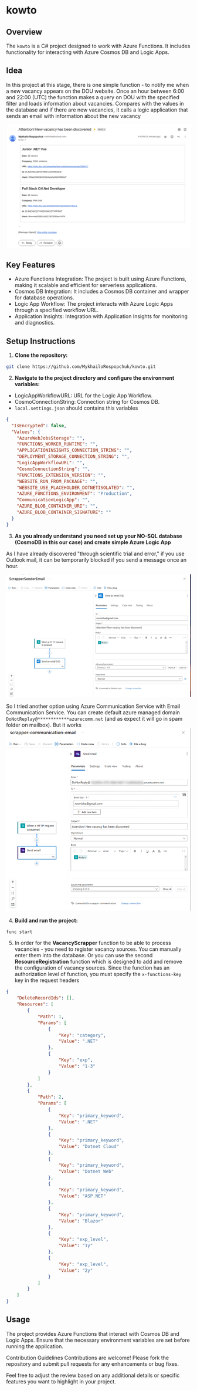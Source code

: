 # kowto

## Overview
The ```kowto``` is a C# project designed to work with Azure Functions. It includes functionality for interacting with Azure Cosmos DB and Logic Apps.

## Idea
In this project at this stage, there is one simple function - to notify me when a new vacancy appears on the DOU website. Once an hour between 6:00 and 22:00 (UTC) the function makes a query on DOU with the specified filter and loads information about vacancies. Compares with the values ​​in the database and if there are new vacancies, it calls a logic application that sends an email with information about the new vacancy

![second](images/second.png)

## Key Features
- Azure Functions Integration: The project is built using Azure Functions, making it scalable and efficient for serverless applications.
- Cosmos DB Integration: It includes a Cosmos DB container and wrapper for database operations.
- Logic App Workflow: The project interacts with Azure Logic Apps through a specified workflow URL.
- Application Insights: Integration with Application Insights for monitoring and diagnostics.
## Setup Instructions
1. **Clone the repository:**

```bash
git clone https://github.com/MykhailoRospopchuk/kowto.git
```

2. **Navigate to the project directory and configure the environment variables:**

- LogicAppWorkflowURL: URL for the Logic App Workflow.
- CosmoConnectionString: Connection string for Cosmos DB.
- ```local.settings.json``` should contains this variables
```json
{
  "IsEncrypted": false,
  "Values": {
    "AzureWebJobsStorage": "",
    "FUNCTIONS_WORKER_RUNTIME": "",
    "APPLICATIONINSIGHTS_CONNECTION_STRING": "",
    "DEPLOYMENT_STORAGE_CONNECTION_STRING": "",
    "LogicAppWorkflowURL": "",
    "CosmoConnectionString": "",
    "FUNCTIONS_EXTENSION_VERSION": "",
    "WEBSITE_RUN_FROM_PACKAGE": "",
    "WEBSITE_USE_PLACEHOLDER_DOTNETISOLATED": "",
    "AZURE_FUNCTIONS_ENVIRONMENT": "Production",
    "CommunicationLogicApp": "",
    "AZURE_BLOB_CONTAINER_URI": "",
    "AZURE_BLOB_CONTAINER_SIGNATURE": ""
  }
}
```

3. **As you already understand you need set up your NO-SQL database (CosmoDB in this our case) and create simple Azure Logic App**

As I have already discovered "through scientific trial and error," if you use Outlook mail, it can be temporarily blocked if you send a message once an hour.

![first](images/first.png)

So I tried another option using Azure Communication Service with Email Communication Service. You can create default azure managed domain ```DoNotReplay@************azurecomm.net``` (and as expect it will go in spam folder on mailbox). But it works
![third](images/third.png)

4. **Build and run the project:**

```bash
func start
```
5. In order for the **VacancyScrapper** function to be able to process vacancies - you need to register vacancy sources. You can manually enter them into the database. Or you can use the second **ResourceRegistration** function which is designed to add and remove the configuration of vacancy sources. Since the function has an authorization level of function, you must specify the ```x-functions-key``` key in the request headers
```json
{
    "DeleteRecordIds": [],
    "Resources": [
        {
            "Path": 1,
            "Params": [
                {
                    "Key": "category",
                    "Value": ".NET"
                },
                {
                    "Key": "exp",
                    "Value": "1-3"
                }
            ]
        },
        {
            "Path": 2,
            "Params": [
                {
                    "Key": "primary_keyword",
                    "Value": ".NET"
                },
                {
                    "Key": "primary_keyword",
                    "Value": "Dotnet Cloud"
                },
                {
                    "Key": "primary_keyword",
                    "Value": "Dotnet Web"
                },
                {
                    "Key": "primary_keyword",
                    "Value": "ASP.NET"
                },
                {
                    "Key": "primary_keyword",
                    "Value": "Blazor"
                },
                {
                    "Key": "exp_level",
                    "Value": "1y"
                },
                {
                    "Key": "exp_level",
                    "Value": "2y"
                }
            ]
        }
    ]
}
```
## Usage
The project provides Azure Functions that interact with Cosmos DB and Logic Apps. Ensure that the necessary environment variables are set before running the application.

Contribution Guidelines
Contributions are welcome! Please fork the repository and submit pull requests for any enhancements or bug fixes.

Feel free to adjust the review based on any additional details or specific features you want to highlight in your project.